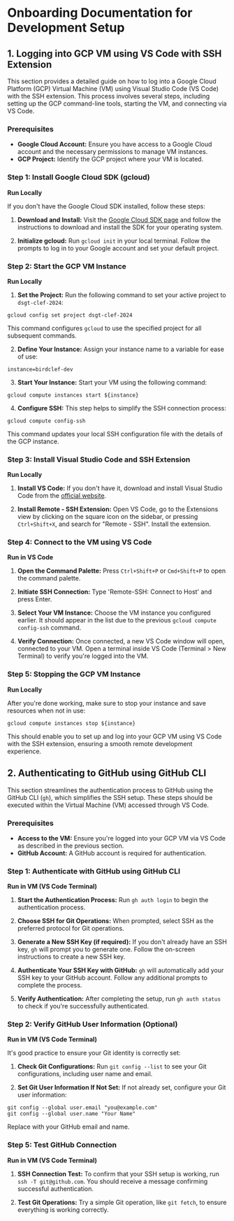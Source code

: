 # Onboarding Documentation for Development Setup

## 1. Logging into GCP VM using VS Code with SSH Extension

This section provides a detailed guide on how to log into a Google Cloud Platform (GCP) Virtual Machine (VM) using Visual Studio Code (VS Code) with the SSH extension. This process involves several steps, including setting up the GCP command-line tools, starting the VM, and connecting via VS Code.

### Prerequisites

- **Google Cloud Account:** Ensure you have access to a Google Cloud account and the necessary permissions to manage VM instances.
- **GCP Project:** Identify the GCP project where your VM is located.

### Step 1: Install Google Cloud SDK (gcloud)

**Run Locally**

If you don't have the Google Cloud SDK installed, follow these steps:

1. **Download and Install:** Visit the [Google Cloud SDK page](https://cloud.google.com/sdk/docs/install-sdk) and follow the instructions to download and install the SDK for your operating system.

2. **Initialize gcloud:** Run `gcloud init` in your local terminal. Follow the prompts to log in to your Google account and set your default project.


### Step 2: Start the GCP VM Instance

**Run Locally**

1. **Set the Project:** Run the following command to set your active project to `dsgt-clef-2024`:
```
gcloud config set project dsgt-clef-2024
```

This command configures `gcloud` to use the specified project for all subsequent commands.

2. **Define Your Instance:** Assign your instance name to a variable for ease of use:
```
instance=birdclef-dev
```

3. **Start Your Instance:** Start your VM using the following command:
```
gcloud compute instances start ${instance}
```

4. **Configure SSH:** This step helps to simplify the SSH connection process:
```
gcloud compute config-ssh
```

This command updates your local SSH configuration file with the details of the GCP instance.


### Step 3: Install Visual Studio Code and SSH Extension

**Run Locally**

1. **Install VS Code:** If you don't have it, download and install Visual Studio Code from the [official website](https://code.visualstudio.com/download).

2. **Install Remote - SSH Extension:** Open VS Code, go to the Extensions view by clicking on the square icon on the sidebar, or pressing `Ctrl+Shift+X`, and search for "Remote - SSH". Install the extension.

### Step 4: Connect to the VM using VS Code

**Run in VS Code**

1. **Open the Command Palette:** Press `Ctrl+Shift+P` or `Cmd+Shift+P` to open the command palette.

2. **Initiate SSH Connection:** Type 'Remote-SSH: Connect to Host' and press Enter.

3. **Select Your VM Instance:** Choose the VM instance you configured earlier. It should appear in the list due to the previous `gcloud compute config-ssh` command.

4. **Verify Connection:** Once connected, a new VS Code window will open, connected to your VM. Open a terminal inside VS Code (Terminal > New Terminal) to verify you're logged into the VM.

### Step 5: Stopping the GCP VM Instance

**Run Locally**

After you're done working, make sure to stop your instance and save resources when not in use:
```
gcloud compute instances stop ${instance}
```

This should enable you to set up and log into your GCP VM using VS Code with the SSH extension, ensuring a smooth remote development experience.

## 2. Authenticating to GitHub using GitHub CLI

This section streamlines the authentication process to GitHub using the GitHub CLI (`gh`), which simplifies the SSH setup. These steps should be executed within the Virtual Machine (VM) accessed through VS Code.

### Prerequisites

- **Access to the VM:** Ensure you're logged into your GCP VM via VS Code as described in the previous section.
- **GitHub Account:** A GitHub account is required for authentication.

### Step 1: Authenticate with GitHub using GitHub CLI

**Run in VM (VS Code Terminal)**

1. **Start the Authentication Process:** Run `gh auth login` to begin the authentication process.

2. **Choose SSH for Git Operations:** When prompted, select SSH as the preferred protocol for Git operations.

3. **Generate a New SSH Key (if required):** If you don't already have an SSH key, `gh` will prompt you to generate one. Follow the on-screen instructions to create a new SSH key.

4. **Authenticate Your SSH Key with GitHub:** `gh` will automatically add your SSH key to your GitHub account. Follow any additional prompts to complete the process.

5. **Verify Authentication:** After completing the setup, run `gh auth status` to check if you're successfully authenticated.

### Step 2: Verify GitHub User Information (Optional)

**Run in VM (VS Code Terminal)**

It's good practice to ensure your Git identity is correctly set:

1. **Check Git Configurations:** Run `git config --list` to see your Git configurations, including user name and email.

2. **Set Git User Information If Not Set:** If not already set, configure your Git user information:

```
git config --global user.email "you@example.com"
git config --global user.name "Your Name"
```
Replace with your GitHub email and name.

### Step 5: Test GitHub Connection

**Run in VM (VS Code Terminal)**

1. **SSH Connection Test:** To confirm that your SSH setup is working, run `ssh -T git@github.com`. You should receive a message confirming successful authentication.

2. **Test Git Operations:** Try a simple Git operation, like `git fetch`, to ensure everything is working correctly.


<!--
## 2. Authenticating into GitHub Using a New SSH Key

This section focuses on setting up SSH-based authentication for GitHub. It includes steps to generate a new SSH key, add it to your GitHub account, and verify if this setup is already correctly done. These steps are to be executed within the Virtual Machine (VM) accessed through VS Code.

### Prerequisites

- **Access to the VM:** Ensure you've successfully logged into your GCP VM using VS Code as outlined in the previous section.
- **GitHub Account:** You should have a GitHub account where you can add the SSH key.

### Step 1: Check Existing SSH Keys in the VM

**Run in VM (VS Code Terminal)**

Before generating a new SSH key, check if you already have an existing SSH key in the VM:

1. **List SSH Keys:** Run `ls -al ~/.ssh` to list all files in your `.ssh` directory. Look for files named `id_rsa.pub` or `id_ed25519.pub`. These are public SSH keys.
2. **Skip Key Generation If Exists:** If such a file exists and you prefer to use it, skip to Step 3. Otherwise, proceed to generate a new key.

### Step 2: Generate a New SSH Key

**Run in VM (VS Code Terminal)**

If you don't have an existing SSH key or wish to create a new one:

1. **Generate SSH Key:** Run `ssh-keygen -t rsa -b 4096 -C "your_email@example.com"`, replacing `your_email@example.com` with your GitHub email. Press Enter to accept the default file location.
2. **Set a Secure Passphrase:** When prompted, enter a secure passphrase for the key.

### Step 3: Add the SSH Key to Your GitHub Account

**Run in VM (VS Code Terminal)**

1. **Copy the SSH Key:** Run `cat ~/.ssh/id_rsa.pub` (or `id_ed25519.pub` if you used `Ed25519`) to display your public key. Copy this key to your clipboard.
2. **Add Key to GitHub:** Go to your GitHub account settings, navigate to "SSH and GPG keys", and click on "New SSH key". Paste your key here and save it.

### Step 4: Verify SSH Connection to GitHub

**Run in VM (VS Code Terminal)**

To ensure your SSH setup is correct:

1. **Test SSH Connection:** Run `ssh -T git@github.com`. You should receive a message confirming your authentication.
2. **Accept GitHub's Host Key:** If prompted to verify the authenticity of the GitHub host, type yes to continue.

### Step 5: Configure GitHub User Information

**Run in VM (VS Code Terminal)**

It's important to set your Git identity in the VM:

1. **Configure Git Email:** Run `git config --global user.email "you@example.com"`, replacing with your GitHub email.
2. **Configure Git Name:** Run `git config --global user.name "Your Name"`, replacing with your GitHub username.

### Step 6: Check Existing GitHub Authentication Status

**Run in VM (VS Code Terminal)**

1. **Check Current GitHub Authentication:** Run `gh auth status` to check if you're already authenticated with GitHub CLI.
2. **If Not Authenticated:** If you're not authenticated or wish to re-authenticate, run `gh auth login` and follow the prompts. Choose SSH for authentication.
3. **Follow On-Screen Instructions:** For SSH, you'll be guided to enter your SSH key passphrase. For HTTPS, you'll need to enter your GitHub credentials.

### Step 7: Verify Configuration

**Run in VM (VS Code Terminal)**

1. **Check Git Configurations:** Run `git config --list` to see all the Git configurations, including user name and email. Ensure they're correctly set.
2. **Try a Test Command:** Run a Git command like `git fetch` to verify that your setup works correctly with your GitHub repository.



<!--
## Logging into a GCP VM

I recommend using VSCode with the SSH extension, which will allow you to develop seamlessly with all the amenities you might expect locally.
It also has nice port forwarding functionality -- this is super handy on Windows.

```bash
# alternatively, set --project dsgt-clef-2024 on each gcloud command
gcloud config set project dsgt-clef-2024

instance=birdclef-dev

# start your instance
gcloud compute instances start ${instance}

# configure ssh in your ~/.ssh/config to use a simple host name
gcloud compute config-ssh 

# stop your instance when you're done
gcloud compute instances stop ${instance}
```

## Configuring your git repository

Auth into github using a new SSH key.
**Use a secure password on the SSH key!**
Everyone on the project will be able to SSH into your machine, so you want to ensure that your private key associated with your github cannot be used to push arbitrary code.
Clone the project, and get started.
Configure git with your identity:

```bash
git config --global user.email "you@example.com"
git config --global user.name "Your Name"
```

You may also want to use `vim` as your default git editor.
The default is `nano`.

```bash
git config --global core.editor "vim"
```

Authenticate with GitHub using the `gh` tool.

```bash
gh auth login
```

I suggest authenticating via SSH with a private key using a secure password/passphrase.
If you choose https authentication, the authentication key is stored locally in plain-text.
Other users who can log into the VM will be able to see the file.
If you decided to go this route, make sure to run `gh auth logout`. 

Clone your repository and start working!
-->
